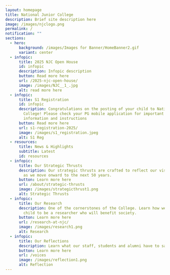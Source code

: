 ```yaml
---
layout: homepage
title: National Junior College
description: Brief site description here
image: /images/njclogo.png
permalink: /
notification: ""
sections:
  - hero:
      background: /images/Images for Banner/HomeBanner2.gif
      variant: center
  - infopic:
      title: 2025 NJC Open House
      id: infopic
      description: Infopic description
      button: Read more here
      url: /2025-njc-open-house/
      image: /images/NJC__1_.jpg
      alt: read more here
  - infopic:
      title: S1 Registration
      id: infopic
      description: Congratulations on the posting of your child to National Junior
        College! Please check your PG mobile application for important
        information and instructions
      button: Read more here
      url: s1-registration-2025/
      image: /images/s1_registration.jpeg
      alt: S1 Reg
  - resources:
      title: News & Highlights
      subtitle: Latest
      id: resources
  - infopic:
      title: Our Strategic Thrusts
      description: Our strategic thrusts are crafted to reflect our vision and mission
        as we move onward to the next 50 years.
      button: Learn more here
      url: /about/strategic-thrusts
      image: /images/strategicthrust1.png
      alt: Strategic Thrusts
  - infopic:
      title: Our Research
      description: One of the cornerstones of the College. Learn how we nurture your
        child to be a researcher who will benefit society.
      button: Learn more here
      url: /research-at-njc/
      image: /images/research1.png
      alt: Research
  - infopic:
      title: Our Reflections
      description: Learn what our staff, students and alumni have to say.
      button: Learn more here
      url: /voices
      image: /images/reflection1.png
      alt: Reflection
---
```

